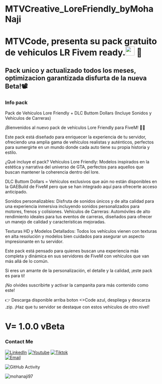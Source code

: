 # MTVCreative_LoreFriendly_byMohaNaji

<h1>MTVCode, presenta su pack gratuito de vehiculos LR Fivem ready.<img src="https://raw.githubusercontent.com/iampavangandhi/iampavangandhi/master/gifs/Hi.gif" width="30px"> 🚀</h1>
<h2>Pack unico y actualizado todos los meses, optimizacion garantizada disfurta de la nueva Beta!📽</h2>

### Info pack

Pack de Vehículos Lore Friendly + DLC Buttom Dollars (Incluye Sonidos y Vehículos de Carreras)
 
¡Bienvenidos al nuevo pack de vehículos Lore Friendly para FiveM! 🚗💨 
 
Este pack está diseñado para enriquecer la experiencia de tu servidor, ofreciendo una amplia gama de vehículos realistas y auténticos, perfectos para sumergirte en un mundo donde cada auto tiene su propia historia y estilo. 
  
¿Qué incluye el pack? Vehículos Lore Friendly: Modelos inspirados en la estética y narrativa del universo de GTA, perfectos para aquellos que buscan mantener la coherencia dentro del lore.
   
DLC Buttom Dollars =  Vehículos exclusivos que aún no están disponibles en la GAEBuild de FiveM
pero que se han integrado aquí para ofrecerte acceso anticipado. 
    
Sonidos personalizables: Disfruta de sonidos únicos y de alta calidad para una experiencia inmersiva
incluyendo sonidos personalizados para motores, frenos y colisiones. Vehículos de Carreras: Automóviles 
de alto rendimiento ideales para tus eventos de carreras, diseñados para ofrecer un manejo de calidad y 
características mejoradas.

Texturas HD y Modelos Detallados: Todos los vehículos vienen con texturas en alta resolución y modelos
bien cuidados para asegurar un aspecto impresionante en tu servidor. 
     
Este pack está pensado para quienes buscan una experiencia más completa y dinámica en sus servidores de FiveM
con vehículos que van más allá de lo común.
     
Si eres un amante de la personalización, el detalle y la calidad, ¡este pack es para ti!  
      
¡No olvides suscribirte y activar la campanita para más contenido como este! 
      
👉 Descarga disponible arriba boton <>Code azul, despliega y descarza .zip.  ¡Haz que tu servidor se destaque 
con estos vehículos de otro nivel!

# V= 1.0.0 vBeta

### Contact Me
<a href="https://www.linkedin.com/in/mohamed-ali-naji-9a7034337/"><img alt="LinkedIn" src="https://img.shields.io/badge/LinkedIn-Mohamed%20Ali-blue?style=flat-square&logo=linkedin"></a>
<a href="https://www.youtube.com/@MohaNajiTV"><img alt="Youtube" src="https://img.shields.io/badge/Youtube-MED%20135-blue?style=flat-square&logo=youtube"></a>
<a href="https://www.tiktok.com/@moha_naji_"><img alt="Tiktok" src="https://img.shields.io/badge/Moha_Naji -blue?style=flat-square&logo=tiktok"></a>  
<a href="mohanajitv@mtvcode.com"><img alt="Email" src="https://img.shields.io/badge/mohanajitv@mtvcode.com-blue?style=flat-square&logo=gmail"></a>  

![GitHub Activity](https://github-readme-stats.vercel.app/api?username=mohanaji97&show_icons=true)

<p align="left"> <img src="https://komarev.com/ghpvc/?username=mohanaji97&label=Profile%20views&color=0e75b6&style=flat" alt="mohanaji97" /> </p>
